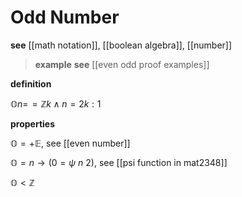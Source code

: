 # Odd Number

**see** [[math notation]], [[boolean algebra]], [[number]]

> **example** **see** [[even odd proof examples]]

**definition**

$\mathbb O n =\!= \mathbb Z k \land n = 2k : 1$

**properties**

$\mathbb O = +\mathbb E$, see [[even number]]

$\mathbb O = n \rightarrow (0 = \psi\ n\ 2)$, see [[psi function in mat2348]]

$\mathbb O < \mathbb Z$
